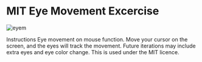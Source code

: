 # MIT Eye Movement Excercise


![eyem](https://user-images.githubusercontent.com/109193497/192194368-a2ad6f9f-8e01-4677-aecd-c64937e4fa8f.png)


 Instructions
 Eye movement on mouse function.  Move your cursor on the screen, and the eyes will track the movement.
 Future iterations may include extra eyes and eye color change. 
 This is used under the MIT licence.

